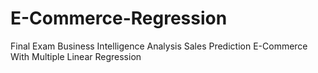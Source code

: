 # E-Commerce-Regression
Final Exam Business Intelligence Analysis Sales Prediction E-Commerce With Multiple Linear Regression

